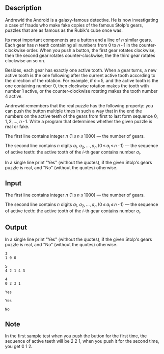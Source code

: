 ## Description

<div><p>Andrewid the Android is a galaxy-famous detective. He is now investigating a case of frauds who make fake copies of the famous Stolp's gears, puzzles that are as famous as the Rubik's cube once was.</p><p>Its most important components are a button and a line of <span class="tex-span"><i>n</i></span> similar gears. Each gear has <span class="tex-span"><i>n</i></span> teeth containing all numbers from <span class="tex-span">0</span> to <span class="tex-span"><i>n</i> - 1</span> in the counter-clockwise order. When you push a button, the first gear rotates <span class="tex-font-style-it">clockwise</span>, then the second gear rotates <span class="tex-font-style-it">counter-clockwise</span>, the the third gear rotates <span class="tex-font-style-it">clockwise</span> an so on.</p><p>Besides, each gear has exactly one active tooth. When a gear turns, a new active tooth is the one following after the current active tooth according to the direction of the rotation. For example, if <span class="tex-span"><i>n</i> = 5</span>, and the active tooth is the one containing number <span class="tex-span">0</span>, then clockwise rotation makes the tooth with number <span class="tex-span">1</span> active, or the counter-clockwise rotating makes the tooth number <span class="tex-span">4</span> active.</p><p>Andrewid remembers that the real puzzle has the following property: you can push the button multiple times in such a way that in the end the numbers on the active teeth of the gears from first to last form sequence <span class="tex-span">0, 1, 2, ..., <i>n</i> - 1</span>. Write a program that determines whether the given puzzle is real or fake.</p></div><div class="input-specification"><p>The first line contains integer <span class="tex-span"><i>n</i></span> (<span class="tex-span">1 ≤ <i>n</i> ≤ 1000</span>) — the number of gears.</p><p>The second line contains <span class="tex-span"><i>n</i></span> digits <span class="tex-span"><i>a</i><sub class="lower-index">1</sub>, <i>a</i><sub class="lower-index">2</sub>, ..., <i>a</i><sub class="lower-index"><i>n</i></sub></span> (<span class="tex-span">0 ≤ <i>a</i><sub class="lower-index"><i>i</i></sub> ≤ <i>n</i> - 1</span>) — the sequence of active teeth: the active tooth of the <span class="tex-span"><i>i</i></span>-th gear contains number <span class="tex-span"><i>a</i><sub class="lower-index"><i>i</i></sub></span>.</p></div><div class="output-specification"><p>In a single line print <span class="tex-font-style-tt">"Yes"</span> (without the quotes), if the given Stolp's gears puzzle is real, and <span class="tex-font-style-tt">"No"</span> (without the quotes) otherwise.</p></div>

## Input

<p>The first line contains integer <span class="tex-span"><i>n</i></span> (<span class="tex-span">1 ≤ <i>n</i> ≤ 1000</span>) — the number of gears.</p><p>The second line contains <span class="tex-span"><i>n</i></span> digits <span class="tex-span"><i>a</i><sub class="lower-index">1</sub>, <i>a</i><sub class="lower-index">2</sub>, ..., <i>a</i><sub class="lower-index"><i>n</i></sub></span> (<span class="tex-span">0 ≤ <i>a</i><sub class="lower-index"><i>i</i></sub> ≤ <i>n</i> - 1</span>) — the sequence of active teeth: the active tooth of the <span class="tex-span"><i>i</i></span>-th gear contains number <span class="tex-span"><i>a</i><sub class="lower-index"><i>i</i></sub></span>.</p>

## Output

<p>In a single line print <span class="tex-font-style-tt">"Yes"</span> (without the quotes), if the given Stolp's gears puzzle is real, and <span class="tex-font-style-tt">"No"</span> (without the quotes) otherwise.</p>





```input1
3
1 0 0

```




```input2
5
4 2 1 4 3

```




```input3
4
0 2 3 1

```




```output1
Yes

```




```output2
Yes

```




```output3
No

```



## Note

<p>In the first sample test when you push the button for the first time, the sequence of active teeth will be <span class="tex-font-style-tt">2 2 1</span>, when you push it for the second time, you get <span class="tex-font-style-tt">0 1 2</span>.</p>
